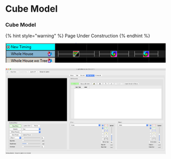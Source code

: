 # Cube Model

### Cube Model

{% hint style="warning" %}
Page Under Construction
{% endhint %}

![](../../../.gitbook/assets/image%20%28724%29.png)

![](../../../.gitbook/assets/image%20%28765%29.png)

